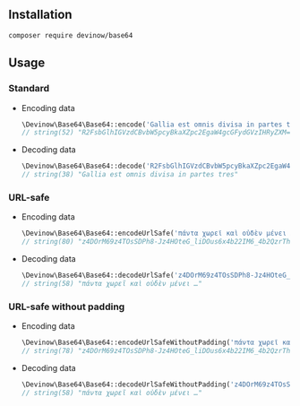 ## Installation
```
composer require devinow/base64
```
## Usage

### Standard

 * Encoding data

   ```php
   \Devinow\Base64\Base64::encode('Gallia est omnis divisa in partes tres');
   // string(52) "R2FsbGlhIGVzdCBvbW5pcyBkaXZpc2EgaW4gcGFydGVzIHRyZXM="
   ```

 * Decoding data

   ```php
   \Devinow\Base64\Base64::decode('R2FsbGlhIGVzdCBvbW5pcyBkaXZpc2EgaW4gcGFydGVzIHRyZXM=');
   // string(38) "Gallia est omnis divisa in partes tres"
   ```

### URL-safe

 * Encoding data

   ```php
   \Devinow\Base64\Base64::encodeUrlSafe('πάντα χωρεῖ καὶ οὐδὲν μένει …');
   // string(80) "z4DOrM69z4TOsSDPh8-Jz4HOteG_liDOus6x4b22IM6_4b2QzrThvbLOvSDOvM6tzr3Otc65IOKApg~~"
   ```

 * Decoding data

   ```php
   \Devinow\Base64\Base64::decodeUrlSafe('z4DOrM69z4TOsSDPh8-Jz4HOteG_liDOus6x4b22IM6_4b2QzrThvbLOvSDOvM6tzr3Otc65IOKApg~~');
   // string(58) "πάντα χωρεῖ καὶ οὐδὲν μένει …"
   ```

### URL-safe without padding

 * Encoding data

   ```php
   \Devinow\Base64\Base64::encodeUrlSafeWithoutPadding('πάντα χωρεῖ καὶ οὐδὲν μένει …');
   // string(78) "z4DOrM69z4TOsSDPh8-Jz4HOteG_liDOus6x4b22IM6_4b2QzrThvbLOvSDOvM6tzr3Otc65IOKApg"
   ```

 * Decoding data

   ```php
   \Devinow\Base64\Base64::decodeUrlSafeWithoutPadding('z4DOrM69z4TOsSDPh8-Jz4HOteG_liDOus6x4b22IM6_4b2QzrThvbLOvSDOvM6tzr3Otc65IOKApg');
   // string(58) "πάντα χωρεῖ καὶ οὐδὲν μένει …"
   ```